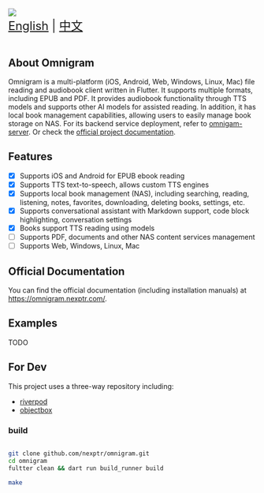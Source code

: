 #

<picture>
  <source
    srcset="https://omnigram.nexptr.com/images/logo_with_letter_dark.svg"
    media="(prefers-color-scheme: dark)"
  />
  <source
    srcset="https://omnigram.nexptr.com/images/logo_with_letter_white.svg"
    media="(prefers-color-scheme: light), (prefers-color-scheme: no-preference)"
  />
  <img src="https://omnigram.nexptr.com/images/logo_with_letter_white.svg" />
</picture>


<div style="font-size: 1.5rem;">
  <a href="./README.md">English</a> | <a href="./README.zh.md">中文</a>
</div>
</br>

## About Omnigram

Omnigram is a multi-platform (iOS, Android, Web, Windows, Linux, Mac) file reading and audiobook client written in Flutter. It supports multiple formats, including EPUB and PDF. It provides audiobook functionality through TTS models and supports other AI models for assisted reading. In addition, it has local book management capabilities, allowing users to easily manage book storage on NAS. For its backend service deployment, refer to [omnigam-server](https://github.com/nexptr/omnigram-server). Or check the [official project documentation](https://omnigram.nexptr.com/).

## Features

- [X] Supports iOS and Android for EPUB ebook reading
- [X] Supports TTS text-to-speech, allows custom TTS engines
- [X] Supports local book management (NAS), including searching, reading, listening, notes, favorites, downloading, deleting books, settings, etc.
- [X] Supports conversational assistant with Markdown support, code block highlighting, conversation settings
- [X] Books support TTS reading using models
- [ ] Supports PDF, documents and other NAS content services management
- [ ] Supports Web, Windows, Linux, Mac

## Official Documentation

You can find the official documentation (including installation manuals) at <https://omnigram.nexptr.com/>.

## Examples

TODO

## For Dev

This project uses a three-way repository including:

- [riverpod](https://docs-v2.riverpod.dev/docs)
- [objectbox](https://docs.objectbox.io/getting-started)

### build

```bash

git clone github.com/nexptr/omnigram.git
cd omnigram
fultter clean && dart run build_runner build

make
```
